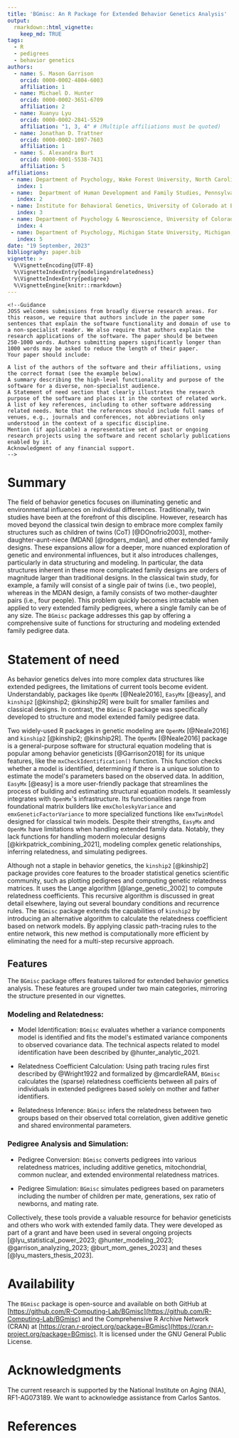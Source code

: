 ```yaml
---
title: 'BGmisc: An R Package for Extended Behavior Genetics Analysis'
output:
  rmarkdown::html_vignette:
    keep_md: TRUE
tags:
  - R
  - pedigrees
  - behavior genetics
authors:
  - name: S. Mason Garrison
    orcid: 0000-0002-4804-6003
    affiliation: 1
  - name: Michael D. Hunter
    orcid: 0000-0002-3651-6709
    affiliation: 2
  - name: Xuanyu Lyu
    orcid: 0000-0002-2841-5529
    affiliation: "1, 3, 4" # (Multiple affiliations must be quoted)
  - name: Jonathan D. Trattner
    orcid: 0000-0002-1097-7603
    affiliation: 1  
  - name: S. Alexandra Burt
    orcid: 0000-0001-5538-7431
    affiliation: 5
affiliations:
 - name: Department of Psychology, Wake Forest University, North Carolina, USA
   index: 1
 - name:  Department of Human Development and Family Studies, Pennsylvania State University, Pennsylvania, USA
   index: 2
 - name: Institute for Behavioral Genetics, University of Colorado at Boulder, Boulder, USA 
   index: 3
 - name: Department of Psychology & Neuroscience, University of Colorado at Boulder, Boulder, USA
   index: 4
 - name: Department of Psychology, Michigan State University, Michigan, USA
   index: 5
date: "19 September, 2023"
bibliography: paper.bib
vignette: >
  %\VignetteEncoding{UTF-8}
  %\VignetteIndexEntry{modelingandrelatedness}
  %\VignetteIndexEntry{pedigree}
  %\VignetteEngine{knitr::rmarkdown}
---
```




```{=html}
<!--Guidance 
JOSS welcomes submissions from broadly diverse research areas. For this reason, we require that authors include in the paper some sentences that explain the software functionality and domain of use to a non-specialist reader. We also require that authors explain the research applications of the software. The paper should be between 250-1000 words. Authors submitting papers significantly longer than 1000 words may be asked to reduce the length of their paper.
Your paper should include:

A list of the authors of the software and their affiliations, using the correct format (see the example below).
A summary describing the high-level functionality and purpose of the software for a diverse, non-specialist audience.
A Statement of need section that clearly illustrates the research purpose of the software and places it in the context of related work.
A list of key references, including to other software addressing related needs. Note that the references should include full names of venues, e.g., journals and conferences, not abbreviations only understood in the context of a specific discipline.
Mention (if applicable) a representative set of past or ongoing research projects using the software and recent scholarly publications enabled by it.
Acknowledgment of any financial support.
-->
```
# Summary

<!--  A summary describing the high-level functionality and purpose of the software for a diverse, non-specialist audience. -->

The field of behavior genetics focuses on illuminating genetic and environmental influences on individual differences.
Traditionally, twin studies have been at the forefront of this discipline. However, research has moved beyond the classical twin design to embrace more complex family structures such as children of twins (CoT) [@DOnofrio2003], mother-daughter-aunt-niece (MDAN) [@rodgers_mdan], and other extended family designs. These expansions allow for a deeper, more nuanced exploration of genetic and environmental influences, but it also introduces challenges, particularly in data structuring and modeling. In particular, the data structures inherent in these more complicated family designs are orders of magnitude larger than traditional designs. In the classical twin study, for example, a family will consist of a single pair of twins (i.e., two people), whereas in the MDAN design, a family consists of two mother-daughter pairs (i.e., four people). This problem quickly becomes intractable when applied to very extended family pedigrees, where a single family can be of any size.  The `BGmisc` package addresses this gap by offering a comprehensive suite of functions for structuring and modeling extended family pedigree data.


# Statement of need
<!-- A Statement of need section that clearly illustrates the research purpose of the software and places it in the context of related work. -->

As behavior genetics delves into more complex data structures like extended pedigrees, the limitations of current tools become evident. Understandably, packages like `OpenMx` [@Neale2016], `EasyMx` [@easy], and `kinship2` [@kinship2; @kinship2R]  were built for  smaller families and classical designs. In contrast, the `BGmisc` R package was specifically developed to structure and model extended family pedigree data.

Two widely-used R packages in genetic modeling are `OpenMx` [@Neale2016] and `kinship2` [@kinship2; @kinship2R]. The `OpenMx` [@Neale2016] package is a general-purpose software for structural equation modeling that is popular among behavior geneticists [@Garrison2018] for its unique features, like the `mxCheckIdentification()` function. This function checks whether a model is identified, determining if there is a unique solution to estimate the model's parameters based on the observed data. In addition, `EasyMx` [@easy] is a more user-friendly package that streamlines the process of building and estimating structural equation models. It seamlessly integrates with `OpenMx`'s infrastructure. Its functionalities range from foundational matrix builders like `emxCholeskyVariance` and `emxGeneticFactorVariance` to more specialized functions like `emxTwinModel` designed for classical twin models. Despite their strengths, `EasyMx` and `OpenMx` have limitations when handling extended family data. Notably, they lack functions for handling modern molecular designs [@kirkpatrick_combining_2021], modeling complex genetic relationships, inferring relatedness, and simulating pedigrees.

Although not a staple in behavior genetics, the `kinship2` [@kinship2] package provides core features to the broader statistical genetics scientific community, such as plotting pedigrees and computing genetic relatedness matrices. It uses the Lange algorithm [@lange_genetic_2002] to compute relatedness coefficients. This recursive algorithm is discussed in great detail elsewhere, laying out several boundary conditions and recurrence rules. The `BGmisc` package extends the capabilities of `kinship2` by introducing an alternative algorithm to calculate the relatedness coefficient based on network models. By applying classic path-tracing rules to the entire network, this new method is computationally more efficient by eliminating the need for a multi-step recursive approach.

## Features

The `BGmisc` package offers features tailored for extended behavior genetics analysis. These features are grouped under two main categories, mirroring the structure presented in our vignettes.

### Modeling and Relatedness:

-   Model Identification: `BGmisc` evaluates whether a variance components model is identified and fits the model's estimated variance components to observed covariance data. The technical aspects related to model identification have been described by @hunter_analytic_2021.

-   Relatedness Coefficient Calculation: Using path tracing rules first described by @Wright1922 and formalized by @mcardleRAM, `BGmisc` calculates the (sparse) relatedness coefficients between all pairs of individuals in extended pedigrees based solely on mother and father identifiers. 

-   Relatedness Inference: `BGmisc` infers the relatedness between two groups based on their observed total correlation, given additive genetic and shared environmental parameters.


### Pedigree Analysis and Simulation:

-   Pedigree Conversion: `BGmisc` converts pedigrees into various relatedness matrices, including additive genetics, mitochondrial, common nuclear, and extended environmental relatedness matrices.

-   Pedigree Simulation: `BGmisc` simulates pedigrees based on parameters including the number of children per mate, generations, sex ratio of newborns, and mating rate.



<!-- Mention (if applicable) a representative set of past or ongoing research projects using the software and recent scholarly publications enabled by it.-->

Collectively, these tools provide a valuable resource for behavior geneticists and others who work with extended family data. They were developed as part of a grant and have been used in several ongoing projects [@lyu_statistical_power_2023; @hunter_modeling_2023; @garrison_analyzing_2023; @burt_mom_genes_2023] and theses [@lyu_masters_thesis_2023].

# Availability

The `BGmisc` package is open-source and available on both GitHub at [https://github.com/R-Computing-Lab/BGmisc](https://github.com/R-Computing-Lab/BGmisc) and the Comprehensive R Archive Network (CRAN) at [https://cran.r-project.org/package=BGmisc](https://cran.r-project.org/package=BGmisc). It is licensed under the GNU General Public License.

# Acknowledgments

The current research is supported by the National Institute on Aging (NIA), RF1-AG073189. We want to acknowledge assistance from Carlos Santos.

# References
